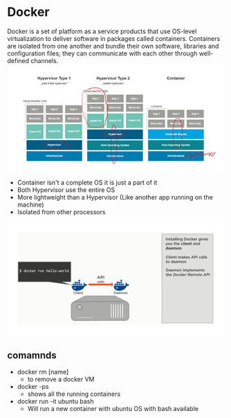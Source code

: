 # Docker
Docker is a set of platform as a service products that use OS-level virtualization to deliver software in packages called containers. Containers are isolated from one another and bundle their own software, libraries and configuration files; they can communicate with each other through well-defined channels. 
![img_2.png](img_2.png)
* Container isn't a complete OS it is just a part of it
* Both Hypervisor use the entire OS
* More lightweight than a Hypervisor (Like another app running on the machine)
* Isolated from other processors

![img_3.png](img_3.png)
## comamnds

* docker rm [name] 
    - to remove a docker VM
* docker -ps 
    - shows all the running containers
* docker run -it ubuntu bash
    * Will run a new container with ubuntu OS with bash available 
